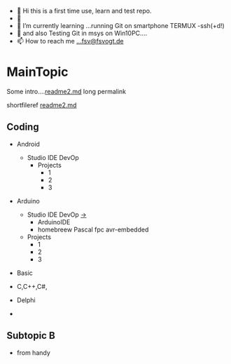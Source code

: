 - 👋 Hi this is a first time use, learn and test repo.
- 👀 
- 🌱 I’m currently learning ...running Git on smartphone TERMUX -ssh(+d!) 
- 💞️ and also Testing Git in msys on Win10PC....
- 📫 How to reach me ...fsv@fsvogt.de

 
MainTopic
=========

Some intro....[readme2.md](https://github.com/fsvogt/fsvogt/readme2.md) long permalink

shortfileref [readme2.md](readme2.md)



  Coding 
  -----------
  
   * Android
     * Studio IDE DevOp
       * Projects
         *  1
         *  2
         *  3
   * Arduino
       * Studio IDE DevOp [->](http://www.fsvogt.de/projects.html)
         * ArduinoIDE
         * homebreew Pascal fpc avr-embedded 
       * Projects
         *  1
         *  2
         *  3

   * Basic
   * C,C++,C#,
   * Delphi
   * 

  Subtopic B
  ----------
  
   * from handy

<!---
fsvogt/fsvogt is a ✨ special ✨ repository because its `README.md` (this file) appears on your GitHub profile.
You can click the Preview link to take a look at your changes.
--->

